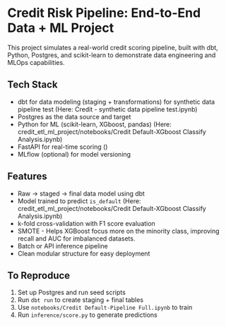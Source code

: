 # Credit Risk Pipeline: End-to-End Data + ML Project

This project simulates a real-world credit scoring pipeline, built with dbt, Python, Postgres, and scikit-learn to demonstrate data engineering and MLOps capabilities.

## Tech Stack
- dbt for data modeling (staging + transformations) for synthetic data pipeline test (Here: Credit - synthetic data pipeline test.ipynb)
- Postgres as the data source and target 
- Python for ML (scikit-learn, XGboost, pandas) (Here: credit_etl_ml_project/notebooks/Credit Default-XGboost Classify Analysis.ipynb)
- FastAPI for real-time scoring ()
- MLflow (optional) for model versioning

## Features
- Raw → staged → final data model using dbt
- Model trained to predict `is_default` (Here: credit_etl_ml_project/notebooks/Credit Default-XGboost Classify Analysis.ipynb)
- k-fold cross-validation with F1 score evaluation
- SMOTE - Helps XGBoost focus more on the minority class, improving recall and AUC for imbalanced datasets.
- Batch or API inference pipeline
- Clean modular structure for easy deployment

## To Reproduce
1. Set up Postgres and run seed scripts
2. Run `dbt run` to create staging + final tables
3. Use `notebooks/Credit Default-Pipeline Full.ipynb` to train
4. Run `inference/score.py` to generate predictions

